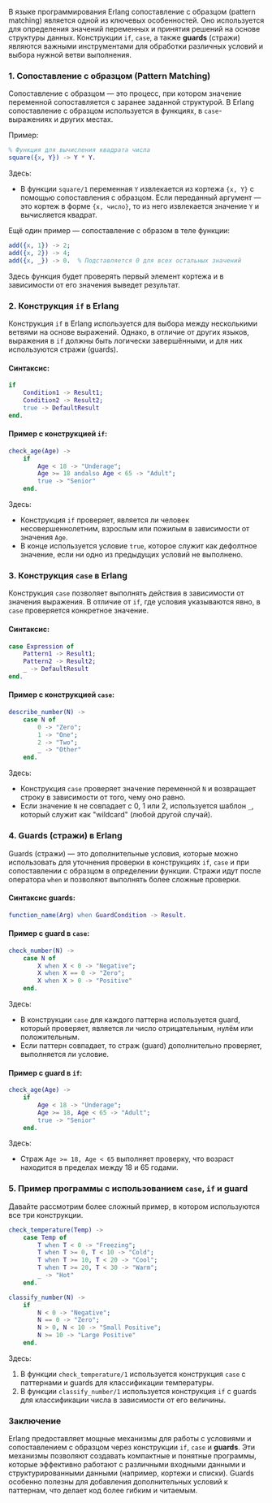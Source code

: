 В языке программирования Erlang сопоставление с образцом (pattern matching) является одной из ключевых особенностей. Оно используется для определения значений переменных и принятия решений на основе структуры данных. Конструкции `if`, `case`, а также **guards** (стражи) являются важными инструментами для обработки различных условий и выбора нужной ветви выполнения.

### 1. **Сопоставление с образцом (Pattern Matching)**

Сопоставление с образцом — это процесс, при котором значение переменной сопоставляется с заранее заданной структурой. В Erlang сопоставление с образцом используется в функциях, в `case`-выражениях и других местах.

Пример:
```erlang
% Функция для вычисления квадрата числа
square({x, Y}) -> Y * Y.
```
Здесь:
- В функции `square/1` переменная `Y` извлекается из кортежа `{x, Y}` с помощью сопоставления с образцом. Если переданный аргумент — это кортеж в форме `{x, число}`, то из него извлекается значение `Y` и вычисляется квадрат.

Ещё один пример — сопоставление с образом в теле функции:
```erlang
add({x, 1}) -> 2;
add({x, 2}) -> 4;
add({x, _}) -> 0.  % Подставляется 0 для всех остальных значений
```
Здесь функция будет проверять первый элемент кортежа и в зависимости от его значения выведет результат.

### 2. **Конструкция `if` в Erlang**

Конструкция `if` в Erlang используется для выбора между несколькими ветвями на основе выражений. Однако, в отличие от других языков, выражения в `if` должны быть логически завершёнными, и для них используются стражи (guards).

#### Синтаксис:
```erlang
if
    Condition1 -> Result1;
    Condition2 -> Result2;
    true -> DefaultResult
end.
```

#### Пример с конструкцией `if`:
```erlang
check_age(Age) ->
    if
        Age < 18 -> "Underage";
        Age >= 18 andalso Age < 65 -> "Adult";
        true -> "Senior"
    end.
```
Здесь:
- Конструкция `if` проверяет, является ли человек несовершеннолетним, взрослым или пожилым в зависимости от значения `Age`.
- В конце используется условие `true`, которое служит как дефолтное значение, если ни одно из предыдущих условий не выполнено.

### 3. **Конструкция `case` в Erlang**

Конструкция `case` позволяет выполнять действия в зависимости от значения выражения. В отличие от `if`, где условия указываются явно, в `case` проверяется конкретное значение.

#### Синтаксис:
```erlang
case Expression of
    Pattern1 -> Result1;
    Pattern2 -> Result2;
    _ -> DefaultResult
end.
```

#### Пример с конструкцией `case`:
```erlang
describe_number(N) ->
    case N of
        0 -> "Zero";
        1 -> "One";
        2 -> "Two";
        _ -> "Other"
    end.
```
Здесь:
- Конструкция `case` проверяет значение переменной `N` и возвращает строку в зависимости от того, чему оно равно.
- Если значение `N` не совпадает с 0, 1 или 2, используется шаблон `_`, который служит как "wildcard" (любой другой случай).

### 4. **Guards (стражи) в Erlang**

Guards (стражи) — это дополнительные условия, которые можно использовать для уточнения проверки в конструкциях `if`, `case` и при сопоставлении с образцом в определении функции. Стражи идут после оператора `when` и позволяют выполнять более сложные проверки.

#### Синтаксис guards:
```erlang
function_name(Arg) when GuardCondition -> Result.
```

#### Пример с guard в `case`:
```erlang
check_number(N) ->
    case N of
        X when X < 0 -> "Negative";
        X when X == 0 -> "Zero";
        X when X > 0 -> "Positive"
    end.
```
Здесь:
- В конструкции `case` для каждого паттерна используется guard, который проверяет, является ли число отрицательным, нулём или положительным.
- Если паттерн совпадает, то страж (guard) дополнительно проверяет, выполняется ли условие.

#### Пример с guard в `if`:
```erlang
check_age(Age) ->
    if
        Age < 18 -> "Underage";
        Age >= 18, Age < 65 -> "Adult";
        true -> "Senior"
    end.
```
Здесь:
- Страж `Age >= 18, Age < 65` выполняет проверку, что возраст находится в пределах между 18 и 65 годами.

### 5. **Пример программы с использованием `case`, `if` и guard**

Давайте рассмотрим более сложный пример, в котором используются все три конструкции.

```erlang
check_temperature(Temp) ->
    case Temp of
        T when T < 0 -> "Freezing";
        T when T >= 0, T < 10 -> "Cold";
        T when T >= 10, T < 20 -> "Cool";
        T when T >= 20, T < 30 -> "Warm";
        _ -> "Hot"
    end.

classify_number(N) ->
    if
        N < 0 -> "Negative";
        N == 0 -> "Zero";
        N > 0, N < 10 -> "Small Positive";
        N >= 10 -> "Large Positive"
    end.
```

Здесь:
1. В функции `check_temperature/1` используется конструкция `case` с паттернами и guards для классификации температуры.
2. В функции `classify_number/1` используется конструкция `if` с guards для классификации числа в зависимости от его величины.

### Заключение

Erlang предоставляет мощные механизмы для работы с условиями и сопоставлением с образцом через конструкции `if`, `case` и **guards**. Эти механизмы позволяют создавать компактные и понятные программы, которые эффективно работают с различными входными данными и структурированными данными (например, кортежи и списки). Guards особенно полезны для добавления дополнительных условий к паттернам, что делает код более гибким и читаемым.